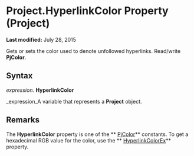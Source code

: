 
# Project.HyperlinkColor Property (Project)

 **Last modified:** July 28, 2015

Gets or sets the color used to denote unfollowed hyperlinks. Read/write  **PjColor**.

## Syntax

 _expression_. **HyperlinkColor**

 _expression_A variable that represents a  **Project** object.


## Remarks

The  **HyperlinkColor** property is one of the ** [PjColor](46108cf5-1e35-9774-b424-6c84223d9aac.md)** constants. To get a hexadecimal RGB value for the color, use the ** [HyperlinkColorEx](ee305b13-9375-47d4-4cae-c81af86f3606.md)** property.

